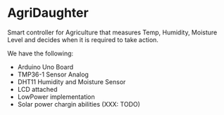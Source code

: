 # AgriDaughter

Smart controller for Agriculture that measures Temp, Humidity, Moisture Level and decides when it is required to take action.

We have the following:

- Arduino Uno Board
- TMP36-1 Sensor Analog
- DHT11 Humidity and Moisture Sensor
- LCD attached
- LowPower implementation
- Solar power chargin abilities (XXX: TODO)
